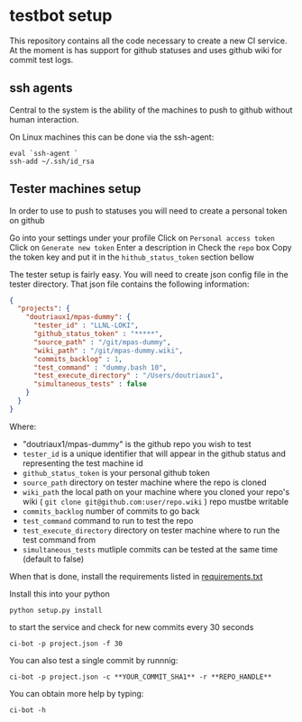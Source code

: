 testbot setup
======================

This repository contains all the code necessary to create a new CI service.
At the moment is has support for github statuses and uses github wiki for
commit test logs.

ssh agents
----------

Central to the system is the ability of the machines to push to github without
human interaction.

On Linux machines this can be done via the ssh-agent:

```
eval `ssh-agent `
ssh-add ~/.ssh/id_rsa
```

Tester machines setup
---------------------

In order to use to push to statuses you will need to create a personal token on
github

Go into your settings under your profile
Click on `Personal access token`
Click on `Generate new token`
Enter a description in 
Check the `repo` box
Copy the token key and put it in the `hithub_status_token` section bellow

The tester setup is fairly easy.
You will need to create json config file in the tester directory.
That json file contains the following information:

```json
{
  "projects": {
    "doutriaux1/mpas-dummy": {
      "tester_id" : "LLNL-LOKI",
      "github_status_token" : "*****",
      "source_path" : "/git/mpas-dummy",
      "wiki_path" : "/git/mpas-dummy.wiki",
      "commits_backlog" : 1,
      "test_command" : "dummy.bash 10",
      "test_execute_directory" : "/Users/doutriaux1",
      "simultaneous_tests" : false
    }
  }
}
```

Where:
* "doutriaux1/mpas-dummy" is the github repo you wish to test
* `tester_id` is a unique identifier that will appear in the github status and
  representing the test machine id
* `github_status_token` is your personal github token
* `source_path` directory on tester machine where the repo is cloned
* `wiki_path` the local path on your machine where you cloned your repo's wiki
  ( `git clone git@github.com:user/repo.wiki` ) repo mustbe writable
* `commits_backlog` number of commits to go back
* `test_command` command to run to test the repo
* `test_execute_directory` directory on tester machine where to run the test
  command from
* `simultaneous_tests` mutliple commits can be tested at the same time (default
  to false)

When that is done, install the requirements listed in [requirements.txt](requirements.txt)

Install this into your python

```
python setup.py install
```

to start the service and check for new commits every 30 seconds

```
ci-bot -p project.json -f 30
```

You can also test a single commit by runnnig:

```
ci-bot -p project.json -c **YOUR_COMMIT_SHA1** -r **REPO_HANDLE**
```

You can obtain more help by typing:
```
ci-bot -h
```

